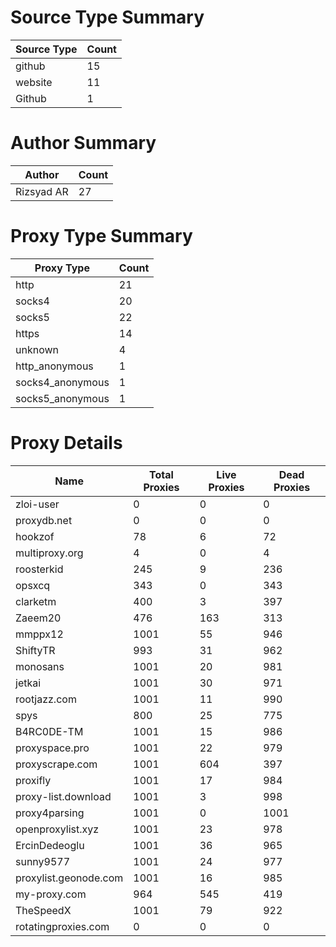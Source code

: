 # Source Type Summary

| Source Type | Count |
|-------------|-------|
| github | 15 |
| website | 11 |
| Github | 1 |


# Author Summary

| Author | Count |
|--------|-------|
| Rizsyad AR | 27 |


# Proxy Type Summary

| Proxy Type | Count |
|------------|-------|
| http | 21 |
| socks4 | 20 |
| socks5 | 22 |
| https | 14 |
| unknown | 4 |
| http_anonymous | 1 |
| socks4_anonymous | 1 |
| socks5_anonymous | 1 |


# Proxy Details

| Name | Total Proxies | Live Proxies | Dead Proxies |
|------|---------------|--------------|---------------|
| zloi-user | 0 | 0 | 0 |
| proxydb.net | 0 | 0 | 0 |
| hookzof | 78 | 6 | 72 |
| multiproxy.org | 4 | 0 | 4 |
| roosterkid | 245 | 9 | 236 |
| opsxcq | 343 | 0 | 343 |
| clarketm | 400 | 3 | 397 |
| Zaeem20 | 476 | 163 | 313 |
| mmppx12 | 1001 | 55 | 946 |
| ShiftyTR | 993 | 31 | 962 |
| monosans | 1001 | 20 | 981 |
| jetkai | 1001 | 30 | 971 |
| rootjazz.com | 1001 | 11 | 990 |
| spys | 800 | 25 | 775 |
| B4RC0DE-TM | 1001 | 15 | 986 |
| proxyspace.pro | 1001 | 22 | 979 |
| proxyscrape.com | 1001 | 604 | 397 |
| proxifly | 1001 | 17 | 984 |
| proxy-list.download | 1001 | 3 | 998 |
| proxy4parsing | 1001 | 0 | 1001 |
| openproxylist.xyz | 1001 | 23 | 978 |
| ErcinDedeoglu | 1001 | 36 | 965 |
| sunny9577 | 1001 | 24 | 977 |
| proxylist.geonode.com | 1001 | 16 | 985 |
| my-proxy.com | 964 | 545 | 419 |
| TheSpeedX | 1001 | 79 | 922 |
| rotatingproxies.com | 0 | 0 | 0 |
